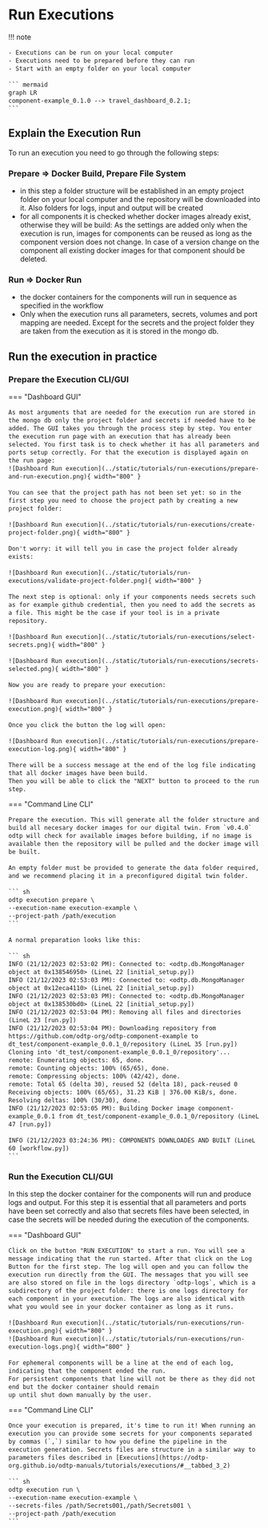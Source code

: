 # Run Executions

!!! note

    - Executions can be run on your local computer
    - Executions need to be prepared before they can run
    - Start with an empty folder on your local computer

    ``` mermaid
    graph LR
    component-example_0.1.0 --> travel_dashboard_0.2.1;
    ``` 

## Explain the Execution Run

To run an execution you need to go through the following steps:

### Prepare => Docker Build, Prepare File System

- in this step a folder structure will be established in an empty project folder on your local computer and the repository will be downloaded into it. Also folders for logs, input and output will be created
- for all components it is checked whether docker images already exist, otherwise they will be build: As the settings are added only when the execution is run, images for components can be reused as long as the component version does not change. In case of a version change on the component all existing docker images for that component should be deleted. 
     

### Run => Docker Run

- the docker containers for the components will run in sequence as specified in the workflow
- Only when the execution runs all parameters, secrets, volumes and port mapping are needed. Except for the secrets and the project folder they are taken from the execution as it is stored in the mongo db.

## Run the execution in practice

### Prepare the Execution CLI/GUI

=== "Dashboard GUI"

    As most arguments that are needed for the execution run are stored in the mongo db only the project folder and secrets if needed have to be added. The GUI takes you through the process step by step. You enter the execution run page with an execution that has already been selected. You first task is to check whether it has all parameters and ports setup correctly. For that the execution is displayed again on the run page: 
    ![Dashboard Run execution](../static/tutorials/run-executions/prepare-and-run-execution.png){ width="800" }

    You can see that the project path has not been set yet: so in the first step you need to choose the project path by creating a new project folder:

    ![Dashboard Run execution](../static/tutorials/run-executions/create-project-folder.png){ width="800" } 

    Don't worry: it will tell you in case the project folder already exists:

    ![Dashboard Run execution](../static/tutorials/run-executions/validate-project-folder.png){ width="800" }

    The next step is optional: only if your components needs secrets such as for example github credential, then you need to add the secrets as a file. This might be the case if your tool is in a private repository.

    ![Dashboard Run execution](../static/tutorials/run-executions/select-secrets.png){ width="800" }

    ![Dashboard Run execution](../static/tutorials/run-executions/secrets-selected.png){ width="800" }

    Now you are ready to prepare your execution: 

    ![Dashboard Run execution](../static/tutorials/run-executions/prepare-execution.png){ width="800" }

    Once you click the button the log will open:

    ![Dashboard Run execution](../static/tutorials/run-executions/prepare-execution-log.png){ width="800" }

    There will be a success message at the end of the log file indicating that all docker images have been build. 
    Then you will be able to click the "NEXT" button to proceed to the run step.

=== "Command Line CLI"

    Prepare the execution. This will generate all the folder structure and build all necesary docker images for our digital twin. From `v0.4.0` odtp will check for available images before building, if no image is available then the repository will be pulled and the docker image will be built. 

    An empty folder must be provided to generate the data folder required, and we recommend placing it in a preconfigured digital twin folder. 

    ``` sh
    odtp execution prepare \
    --execution-name execution-example \
    --project-path /path/execution
    ```

    A normal preparation looks like this:

    ``` sh
    INFO (21/12/2023 02:53:02 PM): Connected to: <odtp.db.MongoManager object at 0x138546950> (LineL 22 [initial_setup.py])
    INFO (21/12/2023 02:53:03 PM): Connected to: <odtp.db.MongoManager object at 0x12eca4110> (LineL 22 [initial_setup.py])
    INFO (21/12/2023 02:53:03 PM): Connected to: <odtp.db.MongoManager object at 0x138530bd0> (LineL 22 [initial_setup.py])
    INFO (21/12/2023 02:53:04 PM): Removing all files and directories (LineL 23 [run.py])
    INFO (21/12/2023 02:53:04 PM): Downloading repository from https://github.com/odtp-org/odtp-component-example to dt_test/component-example_0.0.1_0/repository (LineL 35 [run.py])
    Cloning into 'dt_test/component-example_0.0.1_0/repository'...
    remote: Enumerating objects: 65, done.
    remote: Counting objects: 100% (65/65), done.
    remote: Compressing objects: 100% (42/42), done.
    remote: Total 65 (delta 30), reused 52 (delta 18), pack-reused 0
    Receiving objects: 100% (65/65), 31.23 KiB | 376.00 KiB/s, done.
    Resolving deltas: 100% (30/30), done.
    INFO (21/12/2023 02:53:05 PM): Building Docker image component-example_0.0.1 from dt_test/component-example_0.0.1_0/repository (LineL 47 [run.py])

    INFO (21/12/2023 03:24:36 PM): COMPONENTS DOWNLOADES AND BUILT (LineL 60 [workflow.py])
    ```

### Run the Execution CLI/GUI  

In this step the docker container for the components will run and produce logs and output. For this step it is essential that all parameters and ports have been set correctly and also that secrets files have been selected, in case the secrets will be needed during the execution of the components.

=== "Dashboard GUI"

    Click on the button "RUN EXECUTION" to start a run. You will see a message indicating that the run started. After that click on the Log Button for the first step. The log will open and you can follow the execution run directly from the GUI. The messages that you will see are also stored on file in the logs directory `odtp-logs`, which is a subdirectory of the project folder: there is one logs directory for each component in your execution. The logs are also identical with what you would see in your docker container as long as it runs.

    ![Dashboard Run execution](../static/tutorials/run-executions/run-execution.png){ width="800" }
    ![Dashboard Run execution](../static/tutorials/run-executions/run-execution-logs.png){ width="800" }

    For ephemeral components will be a line at the end of each log, indicating that the component ended the run. 
    For persistent components that line will not be there as they did not end but the docker container should remain
    up until shut down manually by the user.

=== "Command Line CLI"

    Once your execution is prepared, it's time to run it! When running an execution you can provide some secrets for your components separated by commas (`,`) similar to how you define the pipeline in the execution generation. Secrets files are structure in a similar way to parameters files described in [Executions](https://odtp-org.github.io/odtp-manuals/tutorials/executions/#__tabbed_3_2)

    ``` sh
    odtp execution run \
    --execution-name execution-example \
    --secrets-files /path/Secrets001,/path/Secrets001 \
    --project-path /path/execution
    ```
